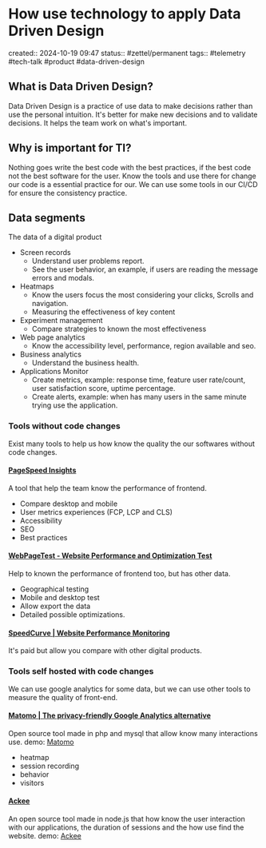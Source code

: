 # How use technology to apply Data Driven Design
created:: 2024-10-19 09:47
status:: #zettel/permanent 
tags:: #telemetry #tech-talk #product #data-driven-design

## What is Data Driven Design?
Data Driven Design is a practice of use data to make decisions rather than use the personal intuition. It's better for make new decisions and to validate decisions. It helps the team work on what's important.
## Why is important for TI?
Nothing goes write the best code with the best practices, if the best code not the best software for the user. Know the tools and use there for change our code is a essential practice for our. We can use some tools in our CI/CD for ensure the consistency practice.
## Data segments
The data of a digital product 
- Screen records
	- Understand user problems report.
	- See the user behavior, an example, if users are reading the message errors and modals.
- Heatmaps
	- Know the users focus the most considering your clicks, Scrolls and navigation.
	- Measuring the effectiveness of key content
- Experiment management
	- Compare strategies to known the most effectiveness
- Web page analytics
	- Know the accessibility level, performance, region available and seo.
- Business analytics
	- Understand the business health.
- Applications Monitor
	- Create metrics, example: response time, feature user rate/count, user satisfaction score, uptime percentage.
	- Create alerts, example: when has many users in the same minute trying use the application.
### Tools without code changes
Exist many tools to help us how know the quality the our softwares without code changes.
#### [PageSpeed Insights](https://pagespeed.web.dev/)
A tool that help the team know the performance of frontend.
- Compare desktop and mobile
- User metrics experiences (FCP, LCP and CLS)
- Accessibility
- SEO
- Best practices
#### [WebPageTest - Website Performance and Optimization Test](https://www.webpagetest.org/)
Help to known the performance of frontend too, but has other data.
- Geographical testing
- Mobile and desktop test
- Allow export the data
- Detailed possible optimizations.
#### [SpeedCurve | Website Performance Monitoring](https://www.speedcurve.com)
It's paid but allow you compare with other digital products.
### Tools self hosted with code changes
We can use google analytics for some data, but we can use other tools to measure the quality of front-end.
#### [Matomo | The privacy-friendly Google Analytics alternative](https://matomo.org/)
Open source tool made in php and mysql that allow know many interactions use.
demo: [Matomo](https://demo.matomo.cloud/index.php?module=CoreHome&action=index&idSite=1&period=day&date=yesterday#?period=day&date=yesterday&category=Dashboard_Dashboard&subcategory=1)
- heatmap
- session recording
- behavior
- visitors
#### [Ackee](https://demo.ackee.electerious.com/#/)
An open source tool made in node.js that how know the user interaction with our applications, the duration of sessions and the how use find the website.
demo: [Ackee](https://demo.ackee.electerious.com/#/)






